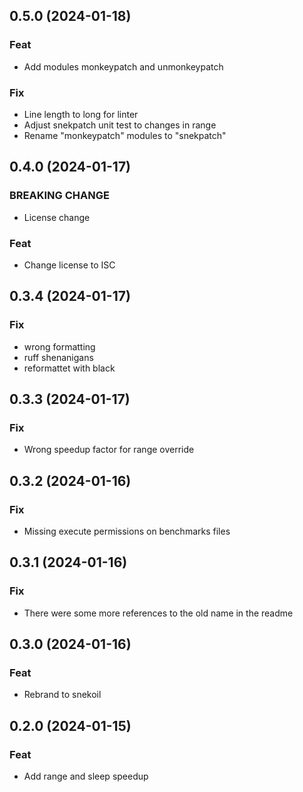 ## 0.5.0 (2024-01-18)

### Feat

- Add modules monkeypatch and unmonkeypatch

### Fix

- Line length to long for linter
- Adjust snekpatch unit test to changes in range
- Rename "monkeypatch" modules to "snekpatch"

## 0.4.0 (2024-01-17)

### BREAKING CHANGE

- License change

### Feat

- Change license to ISC

## 0.3.4 (2024-01-17)

### Fix

- wrong formatting
- ruff shenanigans
- reformattet with black

## 0.3.3 (2024-01-17)

### Fix

- Wrong speedup factor for range override

## 0.3.2 (2024-01-16)

### Fix

- Missing execute permissions on benchmarks files

## 0.3.1 (2024-01-16)

### Fix

- There were some more references to the old name in the readme

## 0.3.0 (2024-01-16)

### Feat

- Rebrand to snekoil

## 0.2.0 (2024-01-15)

### Feat

- Add range and sleep speedup

